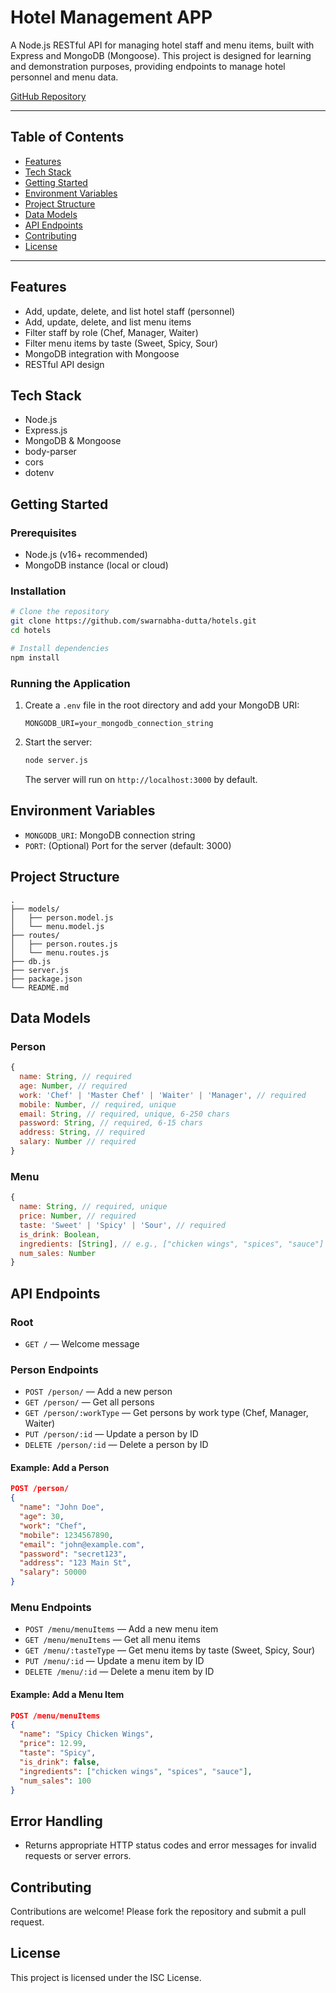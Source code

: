 # Hotel Management APP

A Node.js RESTful API for managing hotel staff and menu items, built with Express and MongoDB (Mongoose). This project is designed for learning and demonstration purposes, providing endpoints to manage hotel personnel and menu data.

[GitHub Repository](https://github.com/swarnabha-dutta/hotels)

---

## Table of Contents
- [Features](#features)
- [Tech Stack](#tech-stack)
- [Getting Started](#getting-started)
- [Environment Variables](#environment-variables)
- [Project Structure](#project-structure)
- [Data Models](#data-models)
- [API Endpoints](#api-endpoints)
- [Contributing](#contributing)
- [License](#license)

---

## Features
- Add, update, delete, and list hotel staff (personnel)
- Add, update, delete, and list menu items
- Filter staff by role (Chef, Manager, Waiter)
- Filter menu items by taste (Sweet, Spicy, Sour)
- MongoDB integration with Mongoose
- RESTful API design

## Tech Stack
- Node.js
- Express.js
- MongoDB & Mongoose
- body-parser
- cors
- dotenv

## Getting Started

### Prerequisites
- Node.js (v16+ recommended)
- MongoDB instance (local or cloud)

### Installation
```bash
# Clone the repository
git clone https://github.com/swarnabha-dutta/hotels.git
cd hotels

# Install dependencies
npm install
```

### Running the Application
1. Create a `.env` file in the root directory and add your MongoDB URI:
   ```env
   MONGODB_URI=your_mongodb_connection_string
   ```
2. Start the server:
   ```bash
   node server.js
   ```
   The server will run on `http://localhost:3000` by default.

## Environment Variables
- `MONGODB_URI`: MongoDB connection string
- `PORT`: (Optional) Port for the server (default: 3000)

## Project Structure
```
.
├── models/
│   ├── person.model.js
│   └── menu.model.js
├── routes/
│   ├── person.routes.js
│   └── menu.routes.js
├── db.js
├── server.js
├── package.json
└── README.md
```

## Data Models

### Person
```js
{
  name: String, // required
  age: Number, // required
  work: 'Chef' | 'Master Chef' | 'Waiter' | 'Manager', // required
  mobile: Number, // required, unique
  email: String, // required, unique, 6-250 chars
  password: String, // required, 6-15 chars
  address: String, // required
  salary: Number // required
}
```

### Menu
```js
{
  name: String, // required, unique
  price: Number, // required
  taste: 'Sweet' | 'Spicy' | 'Sour', // required
  is_drink: Boolean,
  ingredients: [String], // e.g., ["chicken wings", "spices", "sauce"]
  num_sales: Number
}
```

## API Endpoints

### Root
- `GET /` — Welcome message

### Person Endpoints
- `POST /person/` — Add a new person
- `GET /person/` — Get all persons
- `GET /person/:workType` — Get persons by work type (Chef, Manager, Waiter)
- `PUT /person/:id` — Update a person by ID
- `DELETE /person/:id` — Delete a person by ID

#### Example: Add a Person
```json
POST /person/
{
  "name": "John Doe",
  "age": 30,
  "work": "Chef",
  "mobile": 1234567890,
  "email": "john@example.com",
  "password": "secret123",
  "address": "123 Main St",
  "salary": 50000
}
```

### Menu Endpoints
- `POST /menu/menuItems` — Add a new menu item
- `GET /menu/menuItems` — Get all menu items
- `GET /menu/:tasteType` — Get menu items by taste (Sweet, Spicy, Sour)
- `PUT /menu/:id` — Update a menu item by ID
- `DELETE /menu/:id` — Delete a menu item by ID

#### Example: Add a Menu Item
```json
POST /menu/menuItems
{
  "name": "Spicy Chicken Wings",
  "price": 12.99,
  "taste": "Spicy",
  "is_drink": false,
  "ingredients": ["chicken wings", "spices", "sauce"],
  "num_sales": 100
}
```

## Error Handling
- Returns appropriate HTTP status codes and error messages for invalid requests or server errors.

## Contributing
Contributions are welcome! Please fork the repository and submit a pull request.

## License
This project is licensed under the ISC License.
